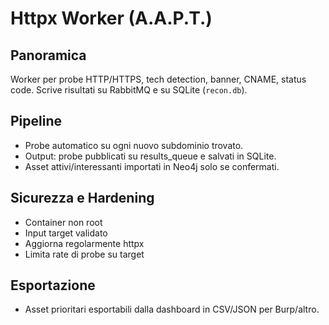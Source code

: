 # Httpx Worker (A.A.P.T.)

## Panoramica
Worker per probe HTTP/HTTPS, tech detection, banner, CNAME, status code. Scrive risultati su RabbitMQ e su SQLite (`recon.db`).

## Pipeline
- Probe automatico su ogni nuovo subdominio trovato.
- Output: probe pubblicati su results_queue e salvati in SQLite.
- Asset attivi/interessanti importati in Neo4j solo se confermati.

## Sicurezza e Hardening
- Container non root
- Input target validato
- Aggiorna regolarmente httpx
- Limita rate di probe su target

## Esportazione
- Asset prioritari esportabili dalla dashboard in CSV/JSON per Burp/altro. 